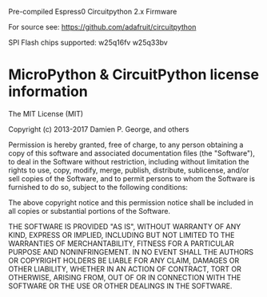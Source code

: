 Pre-compiled Espress0 Circuitpython 2.x Firmware

For source see:
https://github.com/adafruit/circuitpython

SPI Flash chips supported:
w25q16fv
w25q33bv

MicroPython & CircuitPython license information
===============================================

The MIT License (MIT)

Copyright (c) 2013-2017 Damien P. George, and others

Permission is hereby granted, free of charge, to any person obtaining a copy
of this software and associated documentation files (the "Software"), to deal
in the Software without restriction, including without limitation the rights
to use, copy, modify, merge, publish, distribute, sublicense, and/or sell
copies of the Software, and to permit persons to whom the Software is
furnished to do so, subject to the following conditions:

The above copyright notice and this permission notice shall be included in
all copies or substantial portions of the Software.

THE SOFTWARE IS PROVIDED "AS IS", WITHOUT WARRANTY OF ANY KIND, EXPRESS OR
IMPLIED, INCLUDING BUT NOT LIMITED TO THE WARRANTIES OF MERCHANTABILITY,
FITNESS FOR A PARTICULAR PURPOSE AND NONINFRINGEMENT. IN NO EVENT SHALL THE
AUTHORS OR COPYRIGHT HOLDERS BE LIABLE FOR ANY CLAIM, DAMAGES OR OTHER
LIABILITY, WHETHER IN AN ACTION OF CONTRACT, TORT OR OTHERWISE, ARISING FROM,
OUT OF OR IN CONNECTION WITH THE SOFTWARE OR THE USE OR OTHER DEALINGS IN
THE SOFTWARE.
